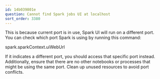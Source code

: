 ```yaml
---
id: 14b039801e
question: Cannot find Spark jobs UI at localhost
sort_order: 3380
---
```


This is because current port is in use, Spark UI will run on a different port. You can check which port Spark is using by running this command:

spark.sparkContext.uiWebUrl

If it indicates a different port, you should access that specific port instead.  Additionally, ensure that there are no other notebooks or processes that might be using the same port. Clean up unused resources to avoid port conflicts.

